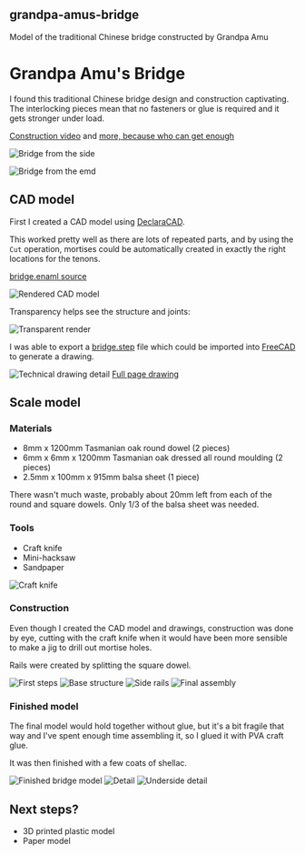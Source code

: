 ## grandpa-amus-bridge

Model of the traditional Chinese bridge constructed by Grandpa Amu

# Grandpa Amu's Bridge

I found this traditional Chinese bridge design and construction
captivating.  The interlocking pieces mean that no fasteners or glue
is required and it gets stronger under load.

[Construction video](https://www.youtube.com/watch?v=PYkgEf3eWqA) and
[more, because who can get enough](https://www.youtube.com/watch?v=iSPAK3mcI3c)

![Bridge from the side](photos/side.jpg)

![Bridge from the emd](photos/end.jpg)


## CAD model

First I created a CAD model using
[DeclaraCAD](https://declaracad.com/).

This worked pretty well as
there are lots of repeated parts, and by using the `Cut` operation,
mortises could be automatically created in exactly the right locations
for the tenons.

[bridge.enaml source](src/bridge.enaml)

![Rendered CAD model](output/bridge-render.png)

Transparency helps see the structure and joints:

![Transparent render](output/bridge-render-transparent.png)

I was able to export a [bridge.step](output/bridge.step) file which
could be imported into [FreeCAD](https://www.freecadweb.org/) to
generate a drawing.

![Technical drawing detail](output/bridge-drawing.png)
[Full page drawing](output/bridge-drawing.pdf)


## Scale model

### Materials

* 8mm x 1200mm Tasmanian oak round dowel (2 pieces)
* 6mm x 6mm x 1200mm Tasmanian oak dressed all round moulding (2 pieces)
* 2.5mm x 100mm x 915mm balsa sheet (1 piece)

There wasn't much waste, probably about 20mm left from each of the
round and square dowels.  Only 1/3 of the balsa sheet was needed.

### Tools

* Craft knife
* Mini-hacksaw
* Sandpaper

![Craft knife](photos/20200822_163449.jpg)

### Construction

Even though I created the CAD model and drawings, construction was
done by eye, cutting with the craft knife when it would have been more
sensible to make a jig to drill out mortise holes.

Rails were created by splitting the square dowel.

![First steps](photos/20200711_163831.jpg)
![Base structure](photos/20200717_223040.jpg)
![Side rails](photos/20200811_224754.jpg)
![Final assembly](photos/20200819_222255.jpg)

### Finished model

The final model would hold together without glue, but it's a bit
fragile that way and I've spent enough time assembling it, so I glued
it with PVA craft glue.

It was then finished with a few coats of shellac.

![Finished bridge model](photos/20200822_103315.jpg)
![Detail](photos/20200822_103328.jpg)
![Underside detail](photos/20200822_103346.jpg)


## Next steps?

* 3D printed plastic model
* Paper model

